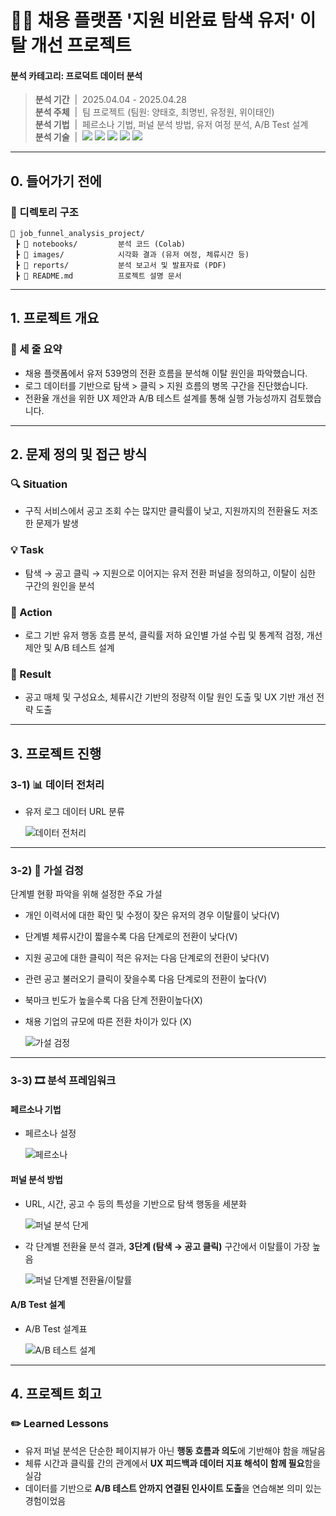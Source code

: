# 🧑‍💼 채용 플랫폼 '지원 비완료 탐색 유저' 이탈 개선 프로젝트

#### 분석 카테고리: 프로덕트 데이터 분석
> **분석 기간** &nbsp;|&nbsp;  2025.04.04 - 2025.04.28 <br/>
> **분석 주체** &nbsp;|&nbsp;  팀 프로젝트 (팀원: 양태호, 최명빈, 유정원, 위이태인) <br/>
> **분석 기법** &nbsp;|&nbsp; 페르소나 기법, 퍼널 분석 방법, 유저 여정 분석, A/B Test 설계 <br/>
> **분석 기술** &nbsp;|&nbsp;  <img src="https://img.shields.io/badge/Python-3776AB?style=flat-square&logo=Python&logoColor=white"/> <img src="https://img.shields.io/badge/Pandas-150458?style=flat-square&logo=pandas&logoColor=white"/> <img src="https://img.shields.io/badge/Numpy-013243?style=flat-square&logo=numpy&logoColor=white"/> <img src="https://img.shields.io/badge/Matplotlib-004D7A?style=flat-square&logo=matplotlib&logoColor=white"/> <img src="https://img.shields.io/badge/Seaborn-5A5AA5?style=flat-square&logo=python&logoColor=white"/> <br/> 

---

## 0. 들어가기 전에

### 📂 디렉토리 구조

```plaintext
📁 job_funnel_analysis_project/
 ┣ 📁 notebooks/         분석 코드 (Colab)
 ┣ 📁 images/            시각화 결과 (유저 여정, 체류시간 등)
 ┣ 📁 reports/           분석 보고서 및 발표자료 (PDF)
 ┣ 📄 README.md          프로젝트 설명 문서
```

---

## 1. 프로젝트 개요

### 📌 세 줄 요약
- 채용 플랫폼에서 유저 539명의 전환 흐름을 분석해 이탈 원인을 파악했습니다.  
- 로그 데이터를 기반으로 탐색 > 클릭 > 지원 흐름의 병목 구간을 진단했습니다.  
- 전환율 개선을 위한 UX 제안과 A/B 테스트 설계를 통해 실행 가능성까지 검토했습니다.  

---

## 2. 문제 정의 및 접근 방식

### 🔍 Situation
- 구직 서비스에서 공고 조회 수는 많지만 클릭률이 낮고, 지원까지의 전환율도 저조한 문제가 발생  

### 💡 Task  
- 탐색 → 공고 클릭 → 지원으로 이어지는 유저 전환 퍼널을 정의하고, 이탈이 심한 구간의 원인을 분석  

### 🏃 Action
- 로그 기반 유저 행동 흐름 분석, 클릭률 저하 요인별 가설 수립 및 통계적 검정, 개선 제안 및 A/B 테스트 설계  

### 🚀 Result
- 공고 매체 및 구성요소, 체류시간 기반의 정량적 이탈 원인 도출 및 UX 기반 개선 전략 도출

---

## 3. 프로젝트 진행

### 3-1) 📊 데이터 전처리

- 유저 로그 데이터 URL 분류

  ![데이터 전처리](images/user_log.png)

---

### 3-2) 🧪 가설 검정

단계별 현황 파악을 위해 설정한 주요 가설
- 개인 이력서에 대한 확인 및 수정이 잦은 유저의 경우 이탈률이 낮다(V)
- 단계별 체류시간이 짧을수록 다음 단계로의 전환이 낮다(V)
- 지원 공고에 대한 클릭이 적은 유저는 다음 단계로의 전환이 낮다(V)
- 관련 공고 불러오기 클릭이 잦을수록 다음 단계로의 전환이 높다(V)
- 북마크 빈도가 높을수록 다음 단계 전환이높다(X)
- 채용 기업의 규모에 따른 전환 차이가 있다 (X)

  ![가설 검정](images/hypothesis_test_results.png)

---

### 3-3) 🎞️ 분석 프레임워크 

#### 페르소나 기법
- 페르소나 설정

  ![페르소나](images/persona.png)

#### 퍼널 분석 방법
- URL, 시간, 공고 수 등의 특성을 기반으로 탐색 행동을 세분화

  ![퍼널 분석 단게](images/funnel_step.png)

- 각 단계별 전환율 분석 결과, **3단계 (탐색 → 공고 클릭)** 구간에서 이탈률이 가장 높음

  ![퍼널 단계별 전환율/이탈률](images/funnel_conversion_rate.png)

#### A/B Test 설계
- A/B Test 설계표

  ![A/B 테스트 설계](images/ab_test_plan.png)

---

## 4. 프로젝트 회고
### ✏️ Learned Lessons
- 유저 퍼널 분석은 단순한 페이지뷰가 아닌 **행동 흐름과 의도**에 기반해야 함을 깨달음  
- 체류 시간과 클릭률 간의 관계에서 **UX 피드백과 데이터 지표 해석이 함께 필요**함을 실감  
- 데이터를 기반으로 **A/B 테스트 안까지 연결된 인사이트 도출**을 연습해본 의미 있는 경험이었음  
